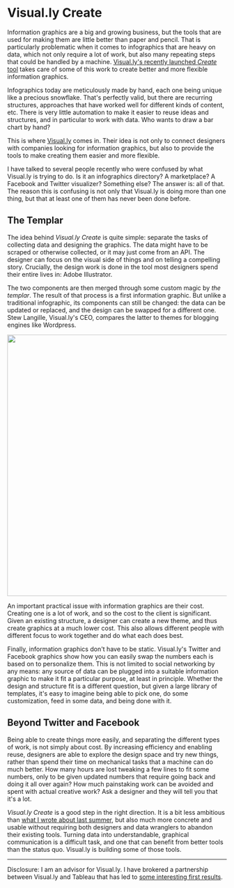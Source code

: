 # Visual.ly Create

Information graphics are a big and growing business, but the tools that are used for making them are little better than paper and pencil. That is particularly problematic when it comes to infographics that are heavy on data, which not only require a lot of work, but also many repeating steps that could be handled by a machine. <a title="Visual.ly Create" href="http://create.visual.ly/">Visual.ly's recently launched <em>Create</em> tool</a> takes care of some of this work to create better and more flexible information graphics.

Infographics today are meticulously made by hand, each one being unique like a precious snowflake. That's perfectly valid, but there are recurring structures,  approaches that have worked well for different kinds of content, etc. There is very little automation to make it easier to reuse ideas and structures, and in particular to work with data. Who wants to draw a bar chart by hand?

This is where <a href="http://visual.ly/">Visual.ly</a> comes in. Their idea is not only to connect designers with companies looking for information graphics, but also to provide the tools to make creating them easier and more flexible.

I have talked to several people recently who were confused by what Visual.ly is trying to do. Is it an infographics directory? A marketplace? A Facebook and Twitter visualizer? Something else? The answer is: all of that. The reason this is confusing is not only that Visual.ly is doing more than one thing, but that at least one of them has never been done before.

## The Templar

The idea behind <em>Visual.ly Create</em> is quite simple: separate the tasks of collecting data and designing the graphics. The data might have to be scraped or otherwise collected, or it may just come from an API. The designer can focus on the visual side of things and on telling a compelling story. Crucially, the design work is done in the tool most designers spend their entire lives in: Adobe Illustrator.

The two components are then merged through some custom magic by <em>the templar</em>. The result of that process is a first information graphic. But unlike a traditional infographic, its components can still be changed: the data can be updated or replaced, and the design can be swapped for a different one. Stew Langille, Visual.ly's CEO, compares the latter to themes for blogging engines like Wordpress.

<img class="aligncenter size-full wp-image-1844" title="Visual.ly Templar" src="https://media.eagereyes.org/wp-content/uploads/2012/04/visually-templar.png" alt="" width="600" height="600" />

An important practical issue with information graphics are their cost. Creating one is a lot of work, and so the cost to the client is significant. Given an existing structure, a designer can create a new theme, and thus create graphics at a much lower cost. This also allows different people with different focus to work together and do what each does best.

Finally, information graphics don't have to be static. Visual.ly's Twitter and Facebook graphics show how you can easily swap the numbers each is based on to personalize them. This is not limited to social networking by any means: any source of data can be plugged into a suitable information graphic to make it fit a particular purpose, at least in principle. Whether the design and structure fit is a different question, but given a large library of templates, it's easy to imagine being able to pick one, do some customization, feed in some data, and being done with it.

## Beyond Twitter and Facebook

Being able to create things more easily, and separating the different types of work, is not simply about cost. By increasing efficiency and enabling reuse, designers are able to explore the design space and try new things, rather than spend their time on mechanical tasks that a machine can do much better. How many hours are lost tweaking a few lines to fit some numbers, only to be given updated numbers that require going back and doing it all over again? How much painstaking work can be avoided and spent with actual creative work? Ask a designer and they will tell you that it's a lot.

<em>Visual.ly Create</em> is a good step in the right direction. It is a bit less ambitious than <a title="Visual.ly: The Future of Data-Based Infographics" href="/blog/2011/visually-the-future-of-data-based-infographics">what I wrote about last summer</a>, but also much more concrete and usable without requiring both designers and data wranglers to abandon their existing tools. Turning data into understandable, graphical communication is a difficult task, and one that can benefit from better tools than the status quo. Visual.ly is building some of those tools.

<hr />

Disclosure: I am an advisor for Visual.ly. I have brokered a partnership between Visual.ly and Tableau that has led to <a href="http://blog.visual.ly/visualizing-super-pac-spending/">some interesting first results</a>.
